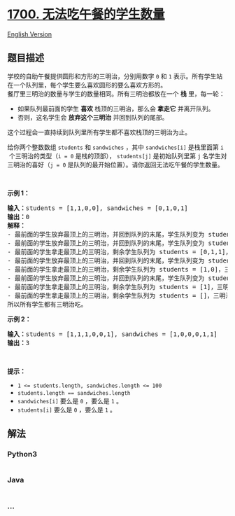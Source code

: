 # [1700. 无法吃午餐的学生数量](https://leetcode-cn.com/problems/number-of-students-unable-to-eat-lunch)

[English Version](/solution/1700-1799/1700.Number%20of%20Students%20Unable%20to%20Eat%20Lunch/README_EN.md)

## 题目描述

<!-- 这里写题目描述 -->
<p>学校的自助午餐提供圆形和方形的三明治，分别用数字 <code>0</code> 和 <code>1</code> 表示。所有学生站在一个队列里，每个学生要么喜欢圆形的要么喜欢方形的。<br>
餐厅里三明治的数量与学生的数量相同。所有三明治都放在一个 <strong>栈</strong> 里，每一轮：</p>

<ul>
	<li>如果队列最前面的学生 <strong>喜欢</strong> 栈顶的三明治，那么会 <strong>拿走它</strong> 并离开队列。</li>
	<li>否则，这名学生会 <strong>放弃这个三明治</strong> 并回到队列的尾部。</li>
</ul>

<p>这个过程会一直持续到队列里所有学生都不喜欢栈顶的三明治为止。</p>

<p>给你两个整数数组 <code>students</code> 和 <code>sandwiches</code> ，其中 <code>sandwiches[i]</code> 是栈里面第 <code>i<sup>​​​​​​</sup></code> 个三明治的类型（<code>i = 0</code> 是栈的顶部）， <code>students[j]</code> 是初始队列里第 <code>j<sup>​​​​​​</sup></code> 名学生对三明治的喜好（<code>j = 0</code> 是队列的最开始位置）。请你返回无法吃午餐的学生数量。</p>

<p> </p>

<p><strong>示例 1：</strong></p>

<pre><b>输入：</b>students = [1,1,0,0], sandwiches = [0,1,0,1]
<b>输出：</b>0<strong> 
解释：</strong>
- 最前面的学生放弃最顶上的三明治，并回到队列的末尾，学生队列变为 students = [1,0,0,1]。
- 最前面的学生放弃最顶上的三明治，并回到队列的末尾，学生队列变为 students = [0,0,1,1]。
- 最前面的学生拿走最顶上的三明治，剩余学生队列为 students = [0,1,1]，三明治栈为 sandwiches = [1,0,1]。
- 最前面的学生放弃最顶上的三明治，并回到队列的末尾，学生队列变为 students = [1,1,0]。
- 最前面的学生拿走最顶上的三明治，剩余学生队列为 students = [1,0]，三明治栈为 sandwiches = [0,1]。
- 最前面的学生放弃最顶上的三明治，并回到队列的末尾，学生队列变为 students = [0,1]。
- 最前面的学生拿走最顶上的三明治，剩余学生队列为 students = [1]，三明治栈为 sandwiches = [1]。
- 最前面的学生拿走最顶上的三明治，剩余学生队列为 students = []，三明治栈为 sandwiches = []。
所以所有学生都有三明治吃。
</pre>

<p><strong>示例 2：</strong></p>

<pre><b>输入：</b>students = [1,1,1,0,0,1], sandwiches = [1,0,0,0,1,1]
<b>输出：</b>3
</pre>

<p> </p>

<p><strong>提示：</strong></p>

<ul>
	<li><code>1 &lt;= students.length, sandwiches.length &lt;= 100</code></li>
	<li><code>students.length == sandwiches.length</code></li>
	<li><code>sandwiches[i]</code> 要么是 <code>0</code> ，要么是 <code>1</code> 。</li>
	<li><code>students[i]</code> 要么是 <code>0</code> ，要么是 <code>1</code> 。</li>
</ul>

## 解法

<!-- 这里可写通用的实现逻辑 -->

<!-- tabs:start -->

### **Python3**

<!-- 这里可写当前语言的特殊实现逻辑 -->

```python

```

### **Java**

<!-- 这里可写当前语言的特殊实现逻辑 -->

```java

```

### **...**

```

```

<!-- tabs:end -->
